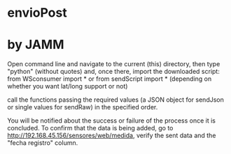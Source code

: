 # envioPost
# by JAMM

Open command line and navigate to the current (this) directory, then type "python" (without quotes) and, once there, import the downloaded script:
from WSconsumer import *
or
from sendScript import *
(depending on whether you want lat/long support or not)

call the functions passing the required values (a JSON object for sendJson or single values for sendRaw) in the specified order.

You will be notified about the success or failure of the process once it is concluded. To confirm that the data is being added, go to http://192.168.45.156/sensores/web/medida, verify the sent data and the "fecha registro" column.
